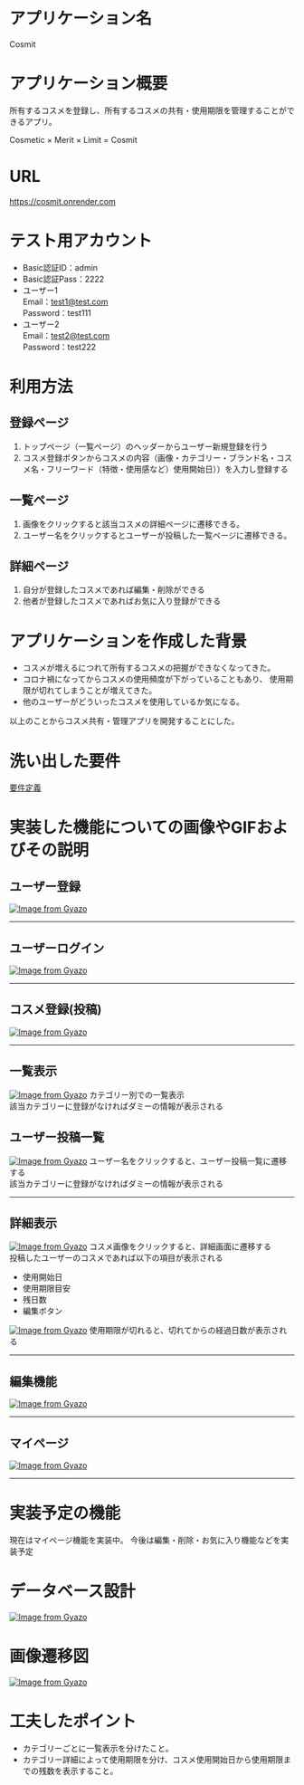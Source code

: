 # アプリケーション名
Cosmit

# アプリケーション概要
所有するコスメを登録し、所有するコスメの共有・使用期限を管理することができるアプリ。

Cosmetic × Merit × Limit = Cosmit

# URL
https://cosmit.onrender.com

# テスト用アカウント
- Basic認証ID：admin
- Basic認証Pass：2222
- ユーザー1<br>
Email：test1@test.com<br>
Password：test111<br>
- ユーザー2<br>
Email：test2@test.com<br>
Password：test222<br>

# 利用方法
## 登録ページ
1. トップページ（一覧ページ）のヘッダーからユーザー新規登録を行う
2. コスメ登録ボタンからコスメの内容（画像・カテゴリー・ブランド名・コスメ名・フリーワード（特徴・使用感など）使用開始日））を入力し登録する

## 一覧ページ
1. 画像をクリックすると該当コスメの詳細ページに遷移できる。
2. ユーザー名をクリックするとユーザーが投稿した一覧ページに遷移できる。

## 詳細ページ
1. 自分が登録したコスメであれば編集・削除ができる
2. 他者が登録したコスメであればお気に入り登録ができる

# アプリケーションを作成した背景
- コスメが増えるにつれて所有するコスメの把握ができなくなってきた。
- コロナ禍になってからコスメの使用頻度が下がっていることもあり、
使用期限が切れてしまうことが増えてきた。
- 他のユーザーがどういったコスメを使用しているか気になる。

以上のことからコスメ共有・管理アプリを開発することにした。

# 洗い出した要件
[要件定義](https://docs.google.com/spreadsheets/d/16v4DfYaXUDTkTAjtIGgg5dx252OX2gp4LlbMshfY3rU/edit?usp=sharing)

# 実装した機能についての画像やGIFおよびその説明
## ユーザー登録
[![Image from Gyazo](https://i.gyazo.com/636ea7965cb13d6346ddec7d6a1d692b.gif)](https://gyazo.com/636ea7965cb13d6346ddec7d6a1d692b)
***
## ユーザーログイン
[![Image from Gyazo](https://i.gyazo.com/2d2ca739ecff96b886ae0e47c6ebc85a.gif)](https://gyazo.com/2d2ca739ecff96b886ae0e47c6ebc85a)
***
## コスメ登録(投稿)
[![Image from Gyazo](https://i.gyazo.com/816782b3e01089f5ad1351a84fbfdc28.gif)](https://gyazo.com/816782b3e01089f5ad1351a84fbfdc28)
***
## 一覧表示
[![Image from Gyazo](https://i.gyazo.com/c1fb1b5dbcc007b080c171cc90286587.gif)](https://gyazo.com/c1fb1b5dbcc007b080c171cc90286587)
カテゴリー別での一覧表示<br>
該当カテゴリーに登録がなければダミーの情報が表示される

## ユーザー投稿一覧
[![Image from Gyazo](https://i.gyazo.com/9d02541d12935a28591fe181c0f6d4fb.gif)](https://gyazo.com/9d02541d12935a28591fe181c0f6d4fb)
ユーザー名をクリックすると、ユーザー投稿一覧に遷移する<br>
該当カテゴリーに登録がなければダミーの情報が表示される
***
## 詳細表示
[![Image from Gyazo](https://i.gyazo.com/7396301473a8a2d2631b4bd603e91e44.gif)](https://gyazo.com/7396301473a8a2d2631b4bd603e91e44)
コスメ画像をクリックすると、詳細画面に遷移する<br>
投稿したユーザーのコスメであれば以下の項目が表示される<br>
- 使用開始日
- 使用期限目安
- 残日数
- 編集ボタン

[![Image from Gyazo](https://i.gyazo.com/23d81ce5c8d68dd9a182cfc4202648a8.gif)](https://gyazo.com/23d81ce5c8d68dd9a182cfc4202648a8)
使用期限が切れると、切れてからの経過日数が表示される
***
## 編集機能
[![Image from Gyazo](https://i.gyazo.com/99c955a3dd7ed95b5d1771d308893ab6.gif)](https://gyazo.com/99c955a3dd7ed95b5d1771d308893ab6)
***
## マイページ
[![Image from Gyazo](https://i.gyazo.com/333a325c820fc9cecfb9369de6b50b4f.gif)](https://gyazo.com/333a325c820fc9cecfb9369de6b50b4f)
***

# 実装予定の機能
現在はマイページ機能を実装中。
今後は編集・削除・お気に入り機能などを実装予定

# データベース設計
[![Image from Gyazo](https://i.gyazo.com/f632ab3808a2e7251b7d66180b029878.png)](https://gyazo.com/f632ab3808a2e7251b7d66180b029878)

# 画像遷移図
[![Image from Gyazo](https://i.gyazo.com/b6d9bda5e23285ede3307fde32259bb9.png)](https://gyazo.com/b6d9bda5e23285ede3307fde32259bb9)

# 工夫したポイント
- カテゴリーごとに一覧表示を分けたこと。
- カテゴリー詳細によって使用期限を分け、コスメ使用開始日から使用期限までの残数を表示すること。
